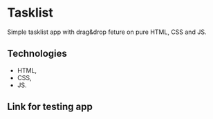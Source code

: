 # Tasklist

Simple tasklist app with drag&drop feture on pure HTML, CSS and JS.

## Technologies

- HTML,
- CSS,
- JS.

## Link for testing app




